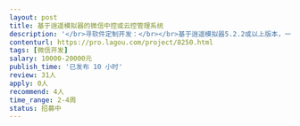 ```yaml
---                
layout: post       
title: 基于逍遥模拟器的微信中控或云控管理系统           
description: '</br>寻软件定制开发：</br></br>基于逍遥模拟器5.2.2或以上版本，一台电脑一次登陆几十个微信，可以分批切换登陆方式，比如50个微信，分2次登陆在电脑上。切换登陆最好是能实现免验证登陆（一键新机备份手机环境，市场上有些系统能做到）。</br></br>一台管理员电脑能管理N台装有逍遥模拟器登陆了微信的电脑（可以是选中所有电脑，也可以是指定控制哪台电脑）。管理员在主控软件界面可以发送执行微信功能的操作，选中的电脑上的相应模拟器执行相应微信功能。比如搜索加好友、通讯录加好友、群内加好友、分组群fa、通讯录群fa、微信群群fa、朋友圈点赞评论等等微信营xiao软件常用功能。要有养号功能，支持模拟器排版、一键启动、一键关闭、任务定时等功能，具体可以细谈。</br></br>为了开发进度，优先考虑开过类似软件的，有现成源码的人合作（在现有基础上二次开发）。要从头开发且没有类似软件开发经验的暂时不考虑合作。</br>'     
contenturl: https://pro.lagou.com/project/8250.html      
tags: [微信开发]            
salary: 10000-20000元          
publish_time: '已发布 10 小时'         
review: 31人                   
apply: 0人                   
recommend: 4人                   
time_range: 2-4周              
status: 招募中                  
---                 
```

